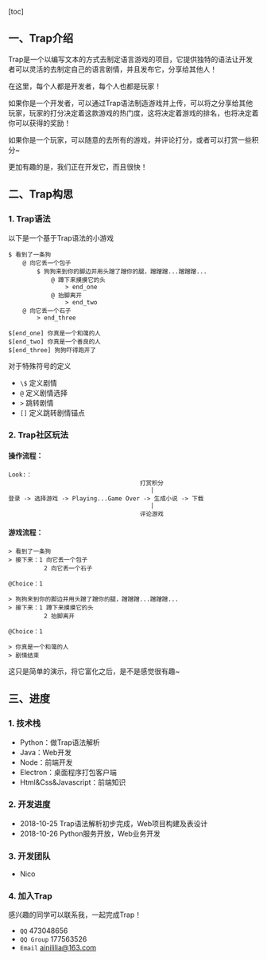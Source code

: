 [toc]
## 一、Trap介绍
Trap是一个以编写文本的方式去制定语言游戏的项目，它提供独特的语法让开发者可以灵活的去制定自己的语言剧情，并且发布它，分享给其他人！

在这里，每个人都是开发者，每个人也都是玩家！

如果你是一个开发者，可以通过Trap语法制造游戏并上传，可以将之分享给其他玩家，玩家的打分决定着这款游戏的热门度，这将决定着游戏的排名，也将决定着你可以获得的奖励！

如果你是一个玩家，可以随意的去所有的游戏，并评论打分，或者可以打赏一些积分~

更加有趣的是，我们正在开发它，而且很快！

## 二、Trap构思
### 1. Trap语法
以下是一个基于Trap语法的小游戏
```
$ 看到了一条狗
	@ 向它丢一个包子
		$ 狗狗来到你的脚边并用头蹭了蹭你的腿，蹭蹭蹭...蹭蹭蹭...
			@ 蹲下来摸摸它的头
				> end_one
			@ 抬脚离开
				> end_two
	@ 向它丢一个石子
		> end_three
	
$[end_one] 你真是一个和蔼的人
$[end_two] 你真是一个善良的人
$[end_three] 狗狗吓得跑开了
```
对于特殊符号的定义
 
 - ```\$``` 定义剧情
 - ```@``` 定义剧情选择
 - ```>``` 跳转剧情
 - ```[]``` 定义跳转剧情锚点

### 2. Trap社区玩法
#### 操作流程：

```
Look:：
                                     打赏积分
                                        |
登录 -> 选择游戏 -> Playing...Game Over -> 生成小说 -> 下载
                                        |
                                     评论游戏
```

#### 游戏流程：

```
> 看到了一条狗
> 接下来：1 向它丢一个包子
          2 向它丢一个石子

@Choice：1

> 狗狗来到你的脚边并用头蹭了蹭你的腿，蹭蹭蹭...蹭蹭蹭...
> 接下来：1 蹲下来摸摸它的头
          2 抬脚离开
          
@Choice：1

> 你真是一个和蔼的人
> 剧情结束

```
这只是简单的演示，将它富化之后，是不是感觉很有趣~
## 三、进度
### 1. 技术栈
 - Python：做Trap语法解析 
 - Java：Web开发
 - Node：前端开发
 - Electron：桌面程序打包客户端
 - Html&Css&Javascript：前端知识

### 2. 开发进度
 - 2018-10-25 Trap语法解析初步完成，Web项目构建及表设计
 - 2018-10-26 Python服务开放，Web业务开发

### 3. 开发团队
 - Nico

### 4. 加入Trap
感兴趣的同学可以联系我，一起完成Trap！
 - ```QQ``` 473048656
 - ```QQ Group``` 177563526
 - ```Email``` ainililia@163.com